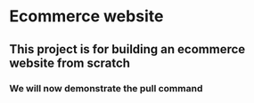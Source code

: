 # Ecommerce website

## This project is for building an ecommerce website from scratch

### We will now demonstrate the pull command
